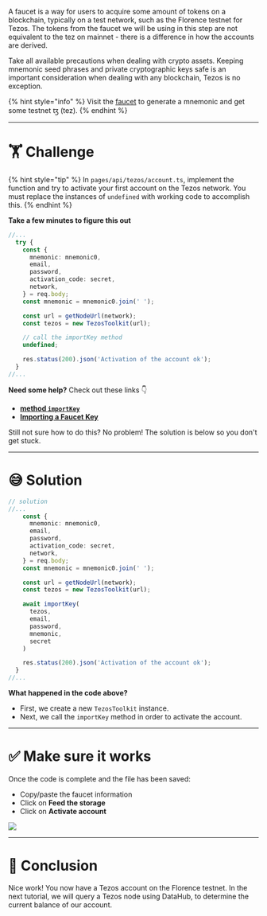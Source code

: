 A faucet is a way for users to acquire some amount of tokens on a blockchain, typically on a test network, such as the Florence testnet for Tezos. The tokens from the faucet we will be using in this step are not equivalent to the tez on mainnet - there is a difference in how the accounts are derived.

Take all available precautions when dealing with crypto assets. Keeping mnemonic seed phrases and private cryptographic keys safe is an important consideration when dealing with any blockchain, Tezos is no exception.

{% hint style="info" %}
Visit the [faucet](https://faucet.tzalpha.net/) to generate a mnemonic and get some testnet ꜩ (tez).
{% endhint %}

---

# 🏋️ Challenge

{% hint style="tip" %}
In `pages/api/tezos/account.ts`, implement the function and try to activate your first account on the Tezos network. You must replace the instances of `undefined` with working code to accomplish this.
{% endhint %}

**Take a few minutes to figure this out**

```typescript
//...
  try {
    const {
      mnemonic: mnemonic0,
      email,
      password,
      activation_code: secret,
      network,
    } = req.body;
    const mnemonic = mnemonic0.join(' ');

    const url = getNodeUrl(network);
    const tezos = new TezosToolkit(url);

    // call the importKey method
    undefined;

    res.status(200).json('Activation of the account ok');
  }
//...
```

**Need some help?** Check out these links 👇

- [**method `importKey`**](https://tezostaquito.io/typedoc/modules/_taquito_signer.html#importkey)
- [**Importing a Faucet Key**](https://tezostaquito.io/docs/quick_start/#importing-a-faucet-key)

Still not sure how to do this? No problem! The solution is below so you don't get stuck.

---

# 😅 Solution

```typescript
// solution
//...
    const {
      mnemonic: mnemonic0,
      email,
      password,
      activation_code: secret,
      network,
    } = req.body;
    const mnemonic = mnemonic0.join(' ');

    const url = getNodeUrl(network);
    const tezos = new TezosToolkit(url);

    await importKey(
      tezos,
      email,
      password,
      mnemonic,
      secret
    )

    res.status(200).json('Activation of the account ok');
  }
//...
```

**What happened in the code above?**

- First, we create a new `TezosToolkit` instance.
- Next, we call the `importKey` method in order to activate the account.

---

# ✅ Make sure it works

Once the code is complete and the file has been saved:

- Copy/paste the faucet information
- Click on **Feed the storage**
- Click on **Activate account**

![](https://raw.githubusercontent.com/figment-networks/learn-web3-dapp/main/markdown/__images__/tezos/tezos-account.gif)

---

# 🏁 Conclusion

Nice work! You now have a Tezos account on the Florence testnet. In the next tutorial, we will query a Tezos node using DataHub, to determine the current balance of our account.
